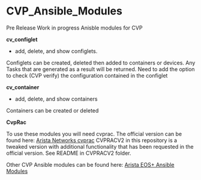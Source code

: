 # CVP_Ansible_Modules
Pre Release Work in progress Anisble modules for CVP

**cv_configlet**

 - add, delete, and show configlets.

Configlets can be created, deleted then added to containers or devices.
Any Tasks that are generated as a result will be returned.
Need to add the option to check (CVP verify) the configuration contained in the configlet

**cv_container**
 - add, delete, and show containers

Containers can be created or deleted

**CvpRac**

To use these modules you will need cvprac.
The official version can be found here: [Arista Networks cvprac](https://github.com/aristanetworks/cvprac)
CVPRACV2 in this repository is a tweaked version with additional functionality that has been requested in the official version. See README in CVPRACV2 folder.

Other CVP Ansible modules can be found here: [Arista EOS+ Ansible Modules](https://github.com/arista-eosplus/ansible-cloudvision)
